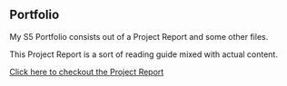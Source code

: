 ## Portfolio
My S5 Portfolio consists out of a Project Report and some other files. 

This Project Report is a sort of reading guide mixed with actual content.

[Click here to checkout the Project Report](https://github.com/School-Semester-Summaries/software-internship-semester-5/blob/main/Project%20Report.pdf)

